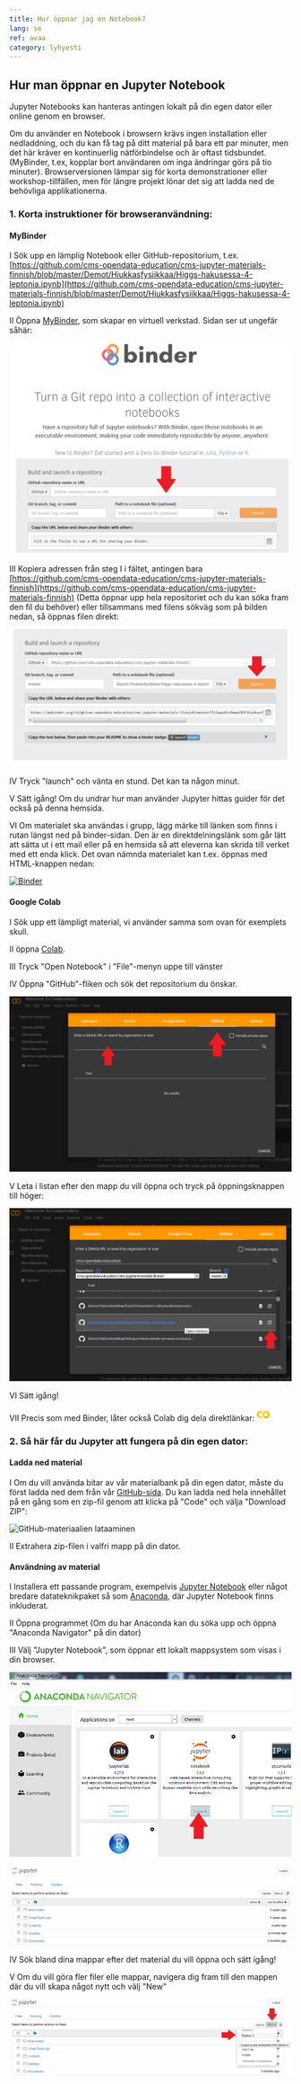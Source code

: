 ```yaml
---
title: Hur öppnar jag en Notebook?
lang: se
ref: avaa
category: lyhyesti
---
```



## Hur man öppnar en Jupyter Notebook

<p> Jupyter Notebooks kan hanteras antingen lokalt på din egen dator eller online genom en browser.</p>

<p> Om du använder en Notebook i browsern krävs ingen installation eller nedladdning, och du kan få tag på ditt material på bara ett par minuter, 
men det här kräver en kontinuerlig nätförbindelse och är oftast tidsbundet. (MyBinder, t.ex, kopplar bort användaren om inga ändringar görs på tio minuter). 
Browserversionen lämpar sig för korta demonstrationer eller workshop-tillfällen, men för längre projekt lönar det sig att ladda ned de behövliga applikationerna.
</p>

### 1. Korta instruktioner för browseranvändning:

#### MyBinder

I Sök upp en lämplig Notebook eller GitHub-repositorium, t.ex. [https://github.com/cms-opendata-education/cms-jupyter-materials-finnish/blob/master/Demot/Hiukkasfysiikkaa/Higgs-hakusessa-4-leptonia.ipynb](https://github.com/cms-opendata-education/cms-jupyter-materials-finnish/blob/master/Demot/Hiukkasfysiikkaa/Higgs-hakusessa-4-leptonia.ipynb)

II Öppna [MyBinder](https://mybinder.org), som skapar en virtuell verkstad. Sidan ser ut ungefär såhär:

![binder](../../assets/img/Binder.png)

III Kopiera adressen från steg I i fältet, antingen bara [https://github.com/cms-opendata-education/cms-jupyter-materials-finnish](https://github.com/cms-opendata-education/cms-jupyter-materials-finnish) (Detta öppnar upp hela repositoriet och du kan söka fram den fil du behöver) eller tillsammans med filens sökväg som på bilden nedan, så öppnas filen direkt:

![binder](../../assets/img/Binder2.png)
 

IV Tryck "launch" och vänta en stund. Det kan ta någon minut.


V Sätt igång! Om du undrar hur man använder Jupyter hittas guider för det också på denna hemsida.

VI Om materialet ska användas i grupp, lägg märke till länken som finns i rutan längst ned på binder-sidan. Den är en direktdelningslänk som går lätt att sätta ut i ett mail eller på en hemsida så att eleverna kan skrida till verket med ett enda klick. Det ovan nämnda materialet kan t.ex. öppnas med HTML-knappen nedan: 

[![Binder](https://mybinder.org/badge.svg)](https://mybinder.org/v2/gh/cms-opendata-education/cms-jupyter-materials-finnish/master?filepath=Demot%2FHiukkasfysiikkaa%2FHiggs-hakusessa-4-leptonia.ipynb)


#### Google Colab

I Sök upp ett lämpligt material, vi använder samma som ovan för exemplets skull.

II öppna [Colab](https://colab.research.google.com/notebooks/intro.ipynb).

III Tryck "Open Notebook" i "File"-menyn uppe till vänster

IV Öppna "GitHub"-fliken och sök det repositorium du önskar.

![colab](../../assets/img/Colab.png)


V Leta i listan efter den mapp du vill öppna och tryck på öppningsknappen till höger: 

![colab](../../assets/img/Colab2.png)

VI Sätt igång!
  
VII Precis som med Binder, låter också Colab dig dela direktlänkar:
[![Colaboratory](https://github.com/cms-opendata-education/cms-jupyter-materials-finnish/blob/master/Kuvat/colab_icon.png?raw=true)](https://colab.research.google.com/github/cms-opendata-education/cms-jupyter-materials-finnish/blob/master/Demot/Hiukkasfysiikkaa/Higgs-hakusessa-4-leptonia.ipynb)


### 2. Så här får du Jupyter att fungera på din egen dator:

#### Ladda ned material

I Om du vill använda bitar av vår materialbank på din egen dator, måste du först ladda ned dem från vår [GitHub-sida](https://github.com/cms-opendata-education/cms-jupyter-materials-finnish). 
Du kan ladda ned hela innehållet på en gång som en zip-fil genom att klicka på "Code" och välja "Download ZIP":

![GitHub-materiaalien lataaminen](../../assets/img/github-materiaalien-lataaminen-nuolilla.png)

II Extrahera zip-filen i valfri mapp på din dator.

#### Användning av material

I Installera ett passande program, exempelvis [Jupyter Notebook](https://jupyter.org/) eller något bredare datateknikpaket så som [Anaconda](https://www.anaconda.com/products/individual), där Jupyter Notebook finns inkluderat.

II Öppna programmet (Om du har Anaconda kan du söka upp och öppna "Anaconda Navigator" på din dator)

III Välj "Jupyter Notebook", som öppnar ett lokalt mappsystem som visas i din browser.

![ana](../../assets/img/ana.png)

![tree](../../assets/img/tree.png)

IV Sök bland dina mappar efter det material du vill öppna och sätt igång! 

V Om du vill göra fler filer elle mappar, navigera dig fram till den mappen där du vill skapa något nytt och välj "New"

![new](../../assets/img/tree2.png)
